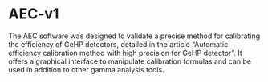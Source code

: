 # AEC-v1
The AEC software was designed to validate a precise method for calibrating the efficiency of GeHP detectors, detailed in the article “Automatic efficiency calibration method with high precision for GeHP detector”. It offers a graphical interface to manipulate calibration formulas and can be used in addition to other gamma analysis tools.

